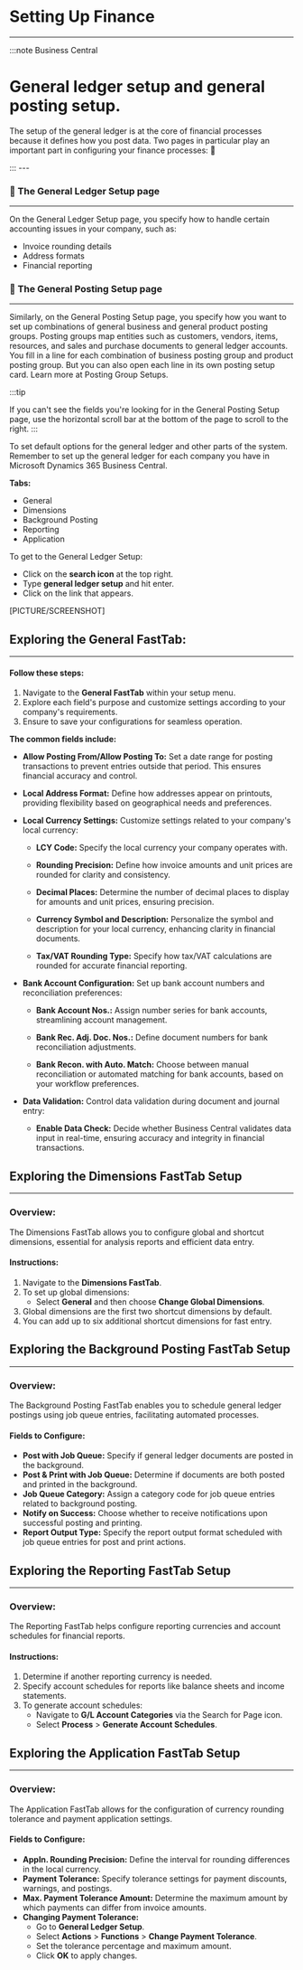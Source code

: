 # Setting Up Finance
---

:::note Business Central
<div class="container">
    <div class="custom-note">
        <h1>General ledger setup and general posting setup.</h1>
        <p>The setup of the general ledger is at the core of financial processes because it defines how you post data. Two pages in particular play an important part in configuring your finance processes: 🤗</p>
    </div>
</div>
:::
---




### 📘 The General Ledger Setup page
---

On the General Ledger Setup page, you specify how to handle certain accounting issues in your company, such as:
- Invoice rounding details
- Address formats
- Financial reporting

### 📘 The General Posting Setup page
---

Similarly, on the General Posting Setup page, you specify how you want to set up combinations of general business and general product posting groups. Posting groups map entities such as customers, vendors, items, resources, and sales and purchase documents to general ledger accounts. You fill in a line for each combination of business posting group and product posting group. But you can also open each line in its own posting setup card. Learn more at Posting Group Setups.

:::tip

If you can't see the fields you're looking for in the General Posting Setup page, use the horizontal scroll bar at the bottom of the page to scroll to the right.
:::

To set default options for the general ledger and other parts of the system. Remember to set up the general ledger for each company you have in Microsoft Dynamics 365 Business Central.

**Tabs:**
- General
- Dimensions
- Background Posting
- Reporting
- Application

To get to the General Ledger Setup:

- Click on the **search icon** 
 at the top right.
- Type **general ledger setup** and hit enter.
- Click on the link that appears.



[PICTURE/SCREENSHOT]

## Exploring the General FastTab:
---

#### Follow these steps:

1. Navigate to the **General FastTab** within your setup menu.
2. Explore each field's purpose and customize settings according to your company's requirements.
3. Ensure to save your configurations for seamless operation.

**The common fields include:**

- **Allow Posting From/Allow Posting To:** Set a date range for posting transactions to prevent entries outside that period. This ensures financial accuracy and control.

- **Local Address Format:** Define how addresses appear on printouts, providing flexibility based on geographical needs and preferences.

- **Local Currency Settings:** Customize settings related to your company's local currency:

    - **LCY Code:** Specify the local currency your company operates with.
    
    - **Rounding Precision:** Define how invoice amounts and unit prices are rounded for clarity and consistency.
    
    - **Decimal Places:** Determine the number of decimal places to display for amounts and unit prices, ensuring precision.
    
    - **Currency Symbol and Description:** Personalize the symbol and description for your local currency, enhancing clarity in financial documents.
    
    - **Tax/VAT Rounding Type:** Specify how tax/VAT calculations are rounded for accurate financial reporting.
    
- **Bank Account Configuration:** Set up bank account numbers and reconciliation preferences:

    - **Bank Account Nos.:** Assign number series for bank accounts, streamlining account management.
    
    - **Bank Rec. Adj. Doc. Nos.:** Define document numbers for bank reconciliation adjustments.
    
    - **Bank Recon. with Auto. Match:** Choose between manual reconciliation or automated matching for bank accounts, based on your workflow preferences.
    
- **Data Validation:** Control data validation during document and journal entry:

    - **Enable Data Check:** Decide whether Business Central validates data input in real-time, ensuring accuracy and integrity in financial transactions.

## Exploring the Dimensions FastTab Setup
---
### Overview:
The Dimensions FastTab allows you to configure global and shortcut dimensions, essential for analysis reports and efficient data entry.

#### Instructions:
1. Navigate to the **Dimensions FastTab**.
2. To set up global dimensions:
    - Select **General** and then choose **Change Global Dimensions**.
3. Global dimensions are the first two shortcut dimensions by default.
4. You can add up to six additional shortcut dimensions for fast entry.

## Exploring the Background Posting FastTab Setup
---
### Overview:
The Background Posting FastTab enables you to schedule general ledger postings using job queue entries, facilitating automated processes.

#### Fields to Configure:
- **Post with Job Queue:** Specify if general ledger documents are posted in the background.
- **Post & Print with Job Queue:** Determine if documents are both posted and printed in the background.
- **Job Queue Category:** Assign a category code for job queue entries related to background posting.
- **Notify on Success:** Choose whether to receive notifications upon successful posting and printing.
- **Report Output Type:** Specify the report output format scheduled with job queue entries for post and print actions.

## Exploring the Reporting FastTab Setup
---
### Overview:
The Reporting FastTab helps configure reporting currencies and account schedules for financial reports.

#### Instructions:
1. Determine if another reporting currency is needed.
2. Specify account schedules for reports like balance sheets and income statements.
3. To generate account schedules:
    - Navigate to **G/L Account Categories** via the Search for Page icon.
    - Select **Process** > **Generate Account Schedules**.

## Exploring the Application FastTab Setup
---
### Overview:
The Application FastTab allows for the configuration of currency rounding tolerance and payment application settings.

#### Fields to Configure:
- **Appln. Rounding Precision:** Define the interval for rounding differences in the local currency.
- **Payment Tolerance:** Specify tolerance settings for payment discounts, warnings, and postings.
- **Max. Payment Tolerance Amount:** Determine the maximum amount by which payments can differ from invoice amounts.
- **Changing Payment Tolerance:**
    - Go to **General Ledger Setup**.
    - Select **Actions** > **Functions** > **Change Payment Tolerance**.
    - Set the tolerance percentage and maximum amount.
    - Click **OK** to apply changes.






